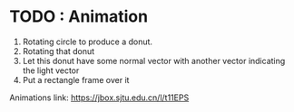 # TODO : Animation

1. Rotating circle to produce a donut.
2. Rotating that donut
3. Let this donut have some normal vector with another vector indicating the light vector
4. Put a rectangle frame over it

Animations link: https://jbox.sjtu.edu.cn/l/t11EPS
